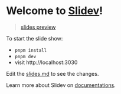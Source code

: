 # Welcome to [Slidev](https://github.com/slidevjs/slidev)!

>[slides preview](https://prisma-slides.netlify.app/)

To start the slide show:

- `pnpm install`
- `pnpm dev`
- visit http://localhost:3030

Edit the [slides.md](./slides.md) to see the changes.

Learn more about Slidev on [documentations](https://sli.dev/).

